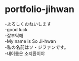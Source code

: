 # portfolio-jihwan
-よろしくおねいします<br>
-good luck<br>
-잘부탁해<br>
-My name is So Ji-hwan<br>
-私の名前はソ・ジファンです。<br>
-내이름은 소지환이야<br>